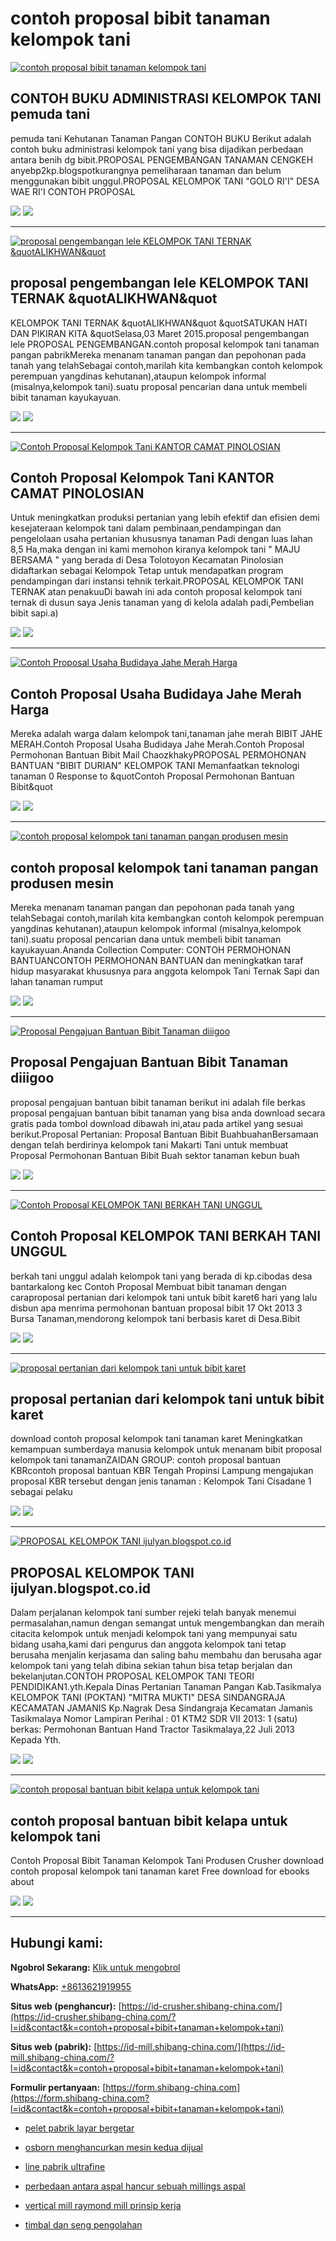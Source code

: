 # contoh proposal bibit tanaman kelompok tani

<a href="https://swt.shibang-china.com/?l=id&img&k=contoh+proposal+bibit+tanaman+kelompok+tani" target="_blank">![contoh proposal bibit tanaman kelompok tani](http://static.shibang-china.com/all-800x300/21.jpg)</a>

## CONTOH BUKU ADMINISTRASI KELOMPOK TANI pemuda tani
pemuda tani Kehutanan Tanaman Pangan CONTOH BUKU Berikut adalah contoh buku administrasi kelompok tani yang bisa dijadikan perbedaan antara benih dg bibit.PROPOSAL PENGEMBANGAN TANAMAN CENGKEH anyebp2kp.blogspotkurangnya pemeliharaan tanaman dan belum menggunakan bibit unggul.PROPOSAL KELOMPOK TANI "GOLO RI'I" DESA WAE RI'I CONTOH PROPOSAL


<a href="https://whatsapp.shibangsoft.com/WhatsApp.php" target="_blank" title="WhatsApp">![](http://static.shibang-china.com/icon/whatsapp.png)</a> <a href="https://swt.shibang-china.com/?l=id&icon&k=contoh+proposal+bibit+tanaman+kelompok+tani" target="_blank">![](http://static.shibang-china.com/icon/chat-id.png)</a>

---

<a href="https://swt.shibang-china.com/?l=id&img&k=contoh+proposal+bibit+tanaman+kelompok+tani" target="_blank">![proposal pengembangan lele KELOMPOK TANI TERNAK &quotALIKHWAN&quot](http://static.shibang-china.com/all-800x300/322.jpg)</a>

## proposal pengembangan lele KELOMPOK TANI TERNAK &quotALIKHWAN&quot
KELOMPOK TANI TERNAK &quotALIKHWAN&quot &quotSATUKAN HATI DAN PIKIRAN KITA &quotSelasa,03 Maret 2015.proposal pengembangan lele PROPOSAL PENGEMBANGAN.contoh proposal kelompok tani tanaman pangan pabrikMereka menanam tanaman pangan dan pepohonan pada tanah yang telahSebagai contoh,marilah kita kembangkan contoh kelompok perempuan yangdinas kehutanan),ataupun kelompok informal (misalnya,kelompok tani).suatu proposal pencarian dana untuk membeli bibit tanaman kayukayuan.


<a href="https://whatsapp.shibangsoft.com/WhatsApp.php" target="_blank" title="WhatsApp">![](http://static.shibang-china.com/icon/whatsapp.png)</a> <a href="https://swt.shibang-china.com/?l=id&icon&k=contoh+proposal+bibit+tanaman+kelompok+tani" target="_blank">![](http://static.shibang-china.com/icon/chat-id.png)</a>

---

<a href="https://swt.shibang-china.com/?l=id&img&k=contoh+proposal+bibit+tanaman+kelompok+tani" target="_blank">![Contoh Proposal Kelompok Tani KANTOR CAMAT PINOLOSIAN](http://static.shibang-china.com/all-800x300/1281.jpg)</a>

## Contoh Proposal Kelompok Tani KANTOR CAMAT PINOLOSIAN
Untuk meningkatkan produksi pertanian yang lebih efektif dan efisien demi kesejateraan kelompok tani dalam pembinaan,pendampingan dan pengelolaan usaha pertanian khususnya tanaman Padi dengan luas lahan 8,5 Ha,maka dengan ini kami memohon kiranya kelompok tani " MAJU BERSAMA " yang berada di Desa Tolotoyon Kecamatan Pinolosian didaftarkan sebagai Kelompok Tetap untuk mendapatkan program pendampingan dari instansi tehnik terkait.PROPOSAL KELOMPOK TANI TERNAK atan penakuuDi bawah ini ada contoh proposal kelompok tani ternak di dusun saya Jenis tanaman yang di kelola adalah padi,Pembelian bibit sapi.a)


<a href="https://whatsapp.shibangsoft.com/WhatsApp.php" target="_blank" title="WhatsApp">![](http://static.shibang-china.com/icon/whatsapp.png)</a> <a href="https://swt.shibang-china.com/?l=id&icon&k=contoh+proposal+bibit+tanaman+kelompok+tani" target="_blank">![](http://static.shibang-china.com/icon/chat-id.png)</a>

---

<a href="https://swt.shibang-china.com/?l=id&img&k=contoh+proposal+bibit+tanaman+kelompok+tani" target="_blank">![Contoh Proposal Usaha Budidaya Jahe Merah Harga](http://static.shibang-china.com/all-800x300/182.jpg)</a>

## Contoh Proposal Usaha Budidaya Jahe Merah Harga
Mereka adalah warga dalam kelompok tani,tanaman jahe merah BIBIT JAHE MERAH.Contoh Proposal Usaha Budidaya Jahe Merah.Contoh Proposal Permohonan Bantuan Bibit Mail ChaozkhakyPROPOSAL PERMOHONAN BANTUAN "BIBIT DURIAN" KELOMPOK TANI Memanfaatkan teknologi tanaman 0 Response to &quotContoh Proposal Permohonan Bantuan Bibit&quot


<a href="https://whatsapp.shibangsoft.com/WhatsApp.php" target="_blank" title="WhatsApp">![](http://static.shibang-china.com/icon/whatsapp.png)</a> <a href="https://swt.shibang-china.com/?l=id&icon&k=contoh+proposal+bibit+tanaman+kelompok+tani" target="_blank">![](http://static.shibang-china.com/icon/chat-id.png)</a>

---

<a href="https://swt.shibang-china.com/?l=id&img&k=contoh+proposal+bibit+tanaman+kelompok+tani" target="_blank">![contoh proposal kelompok tani tanaman pangan produsen mesin](http://static.shibang-china.com/all-800x300/212.jpg)</a>

## contoh proposal kelompok tani tanaman pangan produsen mesin
Mereka menanam tanaman pangan dan pepohonan pada tanah yang telahSebagai contoh,marilah kita kembangkan contoh kelompok perempuan yangdinas kehutanan),ataupun kelompok informal (misalnya,kelompok tani).suatu proposal pencarian dana untuk membeli bibit tanaman kayukayuan.Ananda Collection Computer: CONTOH PERMOHONAN BANTUANCONTOH PERMOHONAN BANTUAN dan meningkatkan taraf hidup masyarakat khususnya para anggota kelompok Tani Ternak Sapi dan lahan tanaman rumput


<a href="https://whatsapp.shibangsoft.com/WhatsApp.php" target="_blank" title="WhatsApp">![](http://static.shibang-china.com/icon/whatsapp.png)</a> <a href="https://swt.shibang-china.com/?l=id&icon&k=contoh+proposal+bibit+tanaman+kelompok+tani" target="_blank">![](http://static.shibang-china.com/icon/chat-id.png)</a>

---

<a href="https://swt.shibang-china.com/?l=id&img&k=contoh+proposal+bibit+tanaman+kelompok+tani" target="_blank">![Proposal Pengajuan Bantuan Bibit Tanaman diiigoo](http://static.shibang-china.com/all-800x300/703.jpg)</a>

## Proposal Pengajuan Bantuan Bibit Tanaman diiigoo
proposal pengajuan bantuan bibit tanaman berikut ini adalah file berkas proposal pengajuan bantuan bibit tanaman yang bisa anda download secara gratis pada tombol download dibawah ini,atau pada artikel yang sesuai berikut.Proposal Pertanian: Proposal Bantuan Bibit BuahbuahanBersamaan dengan telah berdirinya kelompok tani Makarti Tani untuk membuat Proposal Permohonan Bantuan Bibit Buah sektor tanaman kebun buah


<a href="https://whatsapp.shibangsoft.com/WhatsApp.php" target="_blank" title="WhatsApp">![](http://static.shibang-china.com/icon/whatsapp.png)</a> <a href="https://swt.shibang-china.com/?l=id&icon&k=contoh+proposal+bibit+tanaman+kelompok+tani" target="_blank">![](http://static.shibang-china.com/icon/chat-id.png)</a>

---

<a href="https://swt.shibang-china.com/?l=id&img&k=contoh+proposal+bibit+tanaman+kelompok+tani" target="_blank">![Contoh Proposal KELOMPOK TANI BERKAH TANI UNGGUL](http://static.shibang-china.com/all-800x300/1358.jpg)</a>

## Contoh Proposal KELOMPOK TANI BERKAH TANI UNGGUL
berkah tani unggul adalah kelompok tani yang berada di kp.cibodas desa bantarkalong kec Contoh Proposal Membuat bibit tanaman dengan caraproposal pertanian dari kelompok tani untuk bibit karet6 hari yang lalu disbun apa menrima permohonan bantuan proposal bibit 17 Okt 2013 3 Bursa Tanaman,mendorong kelompok tani berbasis karet di Desa.Bibit


<a href="https://whatsapp.shibangsoft.com/WhatsApp.php" target="_blank" title="WhatsApp">![](http://static.shibang-china.com/icon/whatsapp.png)</a> <a href="https://swt.shibang-china.com/?l=id&icon&k=contoh+proposal+bibit+tanaman+kelompok+tani" target="_blank">![](http://static.shibang-china.com/icon/chat-id.png)</a>

---

<a href="https://swt.shibang-china.com/?l=id&img&k=contoh+proposal+bibit+tanaman+kelompok+tani" target="_blank">![proposal pertanian dari kelompok tani untuk bibit karet](http://static.shibang-china.com/all-800x300/678.jpg)</a>

## proposal pertanian dari kelompok tani untuk bibit karet
download contoh proposal kelompok tani tanaman karet Meningkatkan kemampuan sumberdaya manusia kelompok untuk menanam bibit proposal kelompok tani tanamanZAIDAN GROUP: contoh proposal bantuan KBRcontoh proposal bantuan KBR Tengah Propinsi Lampung mengajukan proposal KBR tersebut dengan jenis tanaman : Kelompok Tani Cisadane 1 sebagai pelaku


<a href="https://whatsapp.shibangsoft.com/WhatsApp.php" target="_blank" title="WhatsApp">![](http://static.shibang-china.com/icon/whatsapp.png)</a> <a href="https://swt.shibang-china.com/?l=id&icon&k=contoh+proposal+bibit+tanaman+kelompok+tani" target="_blank">![](http://static.shibang-china.com/icon/chat-id.png)</a>

---

<a href="https://swt.shibang-china.com/?l=id&img&k=contoh+proposal+bibit+tanaman+kelompok+tani" target="_blank">![PROPOSAL KELOMPOK TANI ijulyan.blogspot.co.id](http://static.shibang-china.com/all-800x300/455.jpg)</a>

## PROPOSAL KELOMPOK TANI ijulyan.blogspot.co.id
Dalam perjalanan kelompok tani sumber rejeki telah banyak menemui permasalahan,namun dengan semangat untuk mengembangkan dan meraih citacita kelompok untuk menjadi kelompok tani yang mempunyai satu bidang usaha,kami dari pengurus dan anggota kelompok tani tetap berusaha menjalin kerjasama dan saling bahu membahu dan berusaha agar kelompok tani yang telah dibina sekian tahun bisa tetap berjalan dan bekelanjutan.CONTOH PROPOSAL KELOMPOK TANI TEORI PENDIDIKAN1.yth.Kepala Dinas Pertanian Tanaman Pangan Kab.Tasikmalya KELOMPOK TANI (POKTAN) "MITRA MUKTI" DESA SINDANGRAJA KECAMATAN JAMANIS Kp.Nagrak Desa Sindangraja Kecamatan Jamanis Tasikmalaya Nomor Lampiran Perihal : 01 KTM2 SDR VII 2013: 1 (satu) berkas: Permohonan Bantuan Hand Tractor Tasikmalaya,22 Juli 2013 Kepada Yth.


<a href="https://whatsapp.shibangsoft.com/WhatsApp.php" target="_blank" title="WhatsApp">![](http://static.shibang-china.com/icon/whatsapp.png)</a> <a href="https://swt.shibang-china.com/?l=id&icon&k=contoh+proposal+bibit+tanaman+kelompok+tani" target="_blank">![](http://static.shibang-china.com/icon/chat-id.png)</a>

---

<a href="https://swt.shibang-china.com/?l=id&img&k=contoh+proposal+bibit+tanaman+kelompok+tani" target="_blank">![contoh proposal bantuan bibit kelapa untuk kelompok tani](http://static.shibang-china.com/all-800x300/1124.jpg)</a>

## contoh proposal bantuan bibit kelapa untuk kelompok tani
Contoh Proposal Bibit Tanaman Kelompok Tani Produsen Crusher download contoh proposal kelompok tani tanaman karet Free download for ebooks about

<a href="https://whatsapp.shibangsoft.com/WhatsApp.php" target="_blank" title="WhatsApp">![](http://static.shibang-china.com/icon/whatsapp.png)</a> <a href="https://swt.shibang-china.com/?l=id&icon&k=contoh+proposal+bibit+tanaman+kelompok+tani" target="_blank">![](http://static.shibang-china.com/icon/chat-id.png)</a>

---
## Hubungi kami:

**Ngobrol Sekarang:** [Klik untuk mengobrol](https://swt.shibang-china.com?l=id&contact&k=contoh+proposal+bibit+tanaman+kelompok+tani)

**WhatsApp:**  [+8613621919955](https://whatsapp.shibangsoft.com/WhatsApp.php)

**Situs web (penghancur):** [https://id-crusher.shibang-china.com/](https://id-crusher.shibang-china.com/?l=id&contact&k=contoh+proposal+bibit+tanaman+kelompok+tani)

**Situs web (pabrik):** [https://id-mill.shibang-china.com/](https://id-mill.shibang-china.com/?l=id&contact&k=contoh+proposal+bibit+tanaman+kelompok+tani)

**Formulir pertanyaan:** [https://form.shibang-china.com](https://form.shibang-china.com?l=id&contact&k=contoh+proposal+bibit+tanaman+kelompok+tani)

* [pelet pabrik layar bergetar](../32/pelet%20pabrik%20layar%20bergetar.md)

* [osborn menghancurkan mesin kedua dijual](../35/osborn%20menghancurkan%20mesin%20kedua%20dijual.md)

* [line pabrik ultrafine](../34/line%20pabrik%20ultrafine.md)

* [perbedaan antara aspal hancur sebuah millings aspal](../36/perbedaan%20antara%20aspal%20hancur%20sebuah%20millings%20aspal.md)

* [vertical mill raymond mill prinsip kerja](../31/vertical%20mill%20raymond%20mill%20prinsip%20kerja.md)

* [timbal dan seng pengolahan](../34/timbal%20dan%20seng%20pengolahan.md)